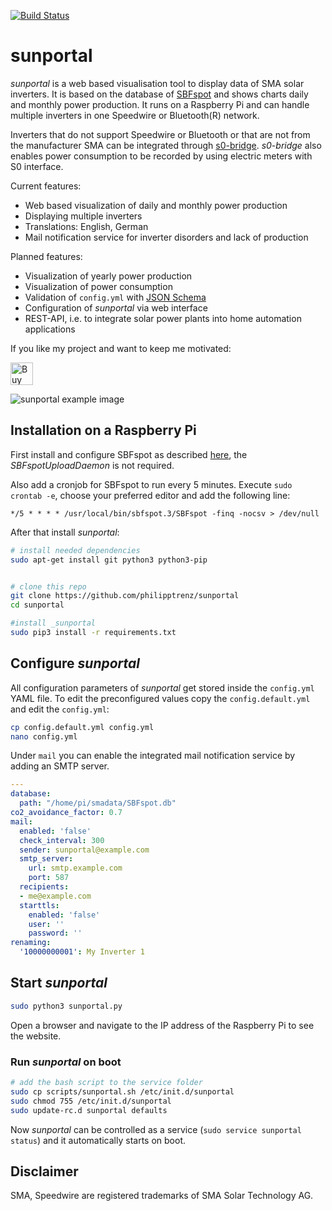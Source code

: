 [![Build Status](https://travis-ci.org/philipptrenz/sunportal.svg?branch=master)](https://travis-ci.org/philipptrenz/sunportal)

# sunportal

_sunportal_ is a web based visualisation tool to display data of SMA solar inverters. It is based on the database of [SBFspot](https://github.com/SBFspot/SBFspot) and shows charts daily and monthly power production. It runs on a Raspberry Pi and can handle multiple inverters in one Speedwire or Bluetooth(R) network.

Inverters that do not support Speedwire or Bluetooth or that are not from the manufacturer SMA can be integrated through [s0-bridge](https://github.com/philipptrenz/s0-bridge). _s0-bridge_ also enables power consumption to be recorded by using electric meters with S0 interface.


Current features:

* Web based visualization of daily and monthly power production
* Displaying multiple inverters
* Translations: English, German
* Mail notification service for inverter disorders and lack of production

Planned features:

* Visualization of yearly power production
* Visualization of power consumption
* Validation of `config.yml` with [JSON Schema](https://json-schema.org/)
* Configuration of _sunportal_ via web interface
* REST-API, i.e. to integrate solar power plants into home automation applications

If you like my project and want to keep me motivated:

<a href='https://ko-fi.com/U7U6COXD' target='_blank'><img height='36' style='border:0px;height:36px;' src='https://az743702.vo.msecnd.net/cdn/kofi2.png?v=0' border='0' alt='Buy Me a Coffee at ko-fi.com' /></a>

![sunportal example image](/static/img/sunportal.jpg?raw=true)

## Installation on a Raspberry Pi

First install and configure SBFspot as described [here](https://github.com/SBFspot/SBFspot/wiki/Installation-Linux-SQLite#sbfspot-with-sqlite), the _SBFspotUploadDaemon_ is not required. 

Also add a cronjob for SBFspot to run every 5 minutes. Execute `sudo crontab -e`, choose your preferred editor and add the following line:

```
*/5 * * * * /usr/local/bin/sbfspot.3/SBFspot -finq -nocsv > /dev/null
```

After that install _sunportal_:

```bash
# install needed dependencies
sudo apt-get install git python3 python3-pip 


# clone this repo
git clone https://github.com/philipptrenz/sunportal
cd sunportal

#install _sunportal
sudo pip3 install -r requirements.txt
```

## Configure _sunportal_

All configuration parameters of _sunportal_ get stored inside the `config.yml` YAML file. To edit the preconfigured values copy the `config.default.yml` and edit the `config.yml`:

```bash
cp config.default.yml config.yml
nano config.yml
```

Under `mail` you can enable the integrated mail notification service by adding an SMTP server.

```yaml
---
database:
  path: "/home/pi/smadata/SBFspot.db"
co2_avoidance_factor: 0.7
mail:
  enabled: 'false'
  check_interval: 300
  sender: sunportal@example.com
  smtp_server:
    url: smtp.example.com
    port: 587
  recipients:
  - me@example.com
  starttls:
    enabled: 'false'
    user: ''
    password: ''
renaming:
  '10000000001': My Inverter 1

```

## Start _sunportal_

```bash
sudo python3 sunportal.py
```

Open a browser and navigate to the IP address of the Raspberry Pi to see the website.

### Run _sunportal_ on boot

```bash
# add the bash script to the service folder
sudo cp scripts/sunportal.sh /etc/init.d/sunportal
sudo chmod 755 /etc/init.d/sunportal
sudo update-rc.d sunportal defaults
```

Now _sunportal_ can be controlled as a service (`sudo service sunportal status`) and it automatically starts on boot.

## Disclaimer

SMA, Speedwire are registered trademarks of SMA Solar Technology AG.
